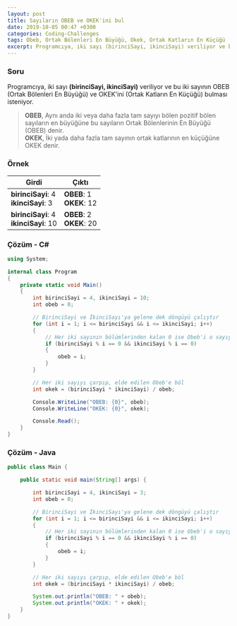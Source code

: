 ```yaml
---
layout: post
title: Sayıların OBEB ve OKEK'ini bul
date: 2019-10-05 00:47 +0300
categories: Coding-Challenges
tags: Obeb, Ortak Bölenleri En Büyüğü, Okek, Ortak Katların En Küçüğü
excerpt: Programcıya, iki sayı (birinciSayi, ikinciSayi) veriliyor ve bu iki sayının OBEB (Ortak Bölenleri En Büyüğü) ve OKEK'ini (Ortak Katların En Küçüğü) bulması isteniyor.
---
```

### Soru
Programcıya, iki sayı **(birinciSayi, ikinciSayi)** veriliyor ve bu iki sayının OBEB (Ortak Bölenleri En Büyüğü) ve OKEK'ini (Ortak Katların En Küçüğü) bulması isteniyor.

>**OBEB**, Aynı anda iki veya daha fazla tam sayıyı bölen pozitif bölen sayıların en büyüğüne bu sayıların Ortak Bölenlerinin En Büyüğü (OBEB) denir.<br>
>**OKEK**, İki yada daha fazla tam sayının ortak katlarının en küçüğüne OKEK denir.

### Örnek

| Girdi                                    | Çıktı                       |
|------------------------------------------|-----------------------------|
| **birinciSayi**: 4<br>**ikinciSayi**: 3  | **OBEB**: 1<br>**OKEK**: 12 |
| **birinciSayi**: 4<br>**ikinciSayi**: 10 | **OBEB**: 2<br>**OKEK**: 20 |


### Çözüm - C#
```csharp
using System;

internal class Program
{
    private static void Main()
    {
        int birinciSayi = 4, ikinciSayi = 10;
        int obeb = 0;

        // BirinciSayi ve İkinciSayı'ya gelene dek döngüyü çalıştır
        for (int i = 1; i <= birinciSayi && i <= ikinciSayi; i++)
        {
            // Her iki sayının bölümlerinden kalan 0 ise Obeb'i o sayıya eşitle
            if (birinciSayi % i == 0 && ikinciSayi % i == 0)
            {
                obeb = i;
            }
        }

        // Her iki sayıyı çarpıp, elde edilen Obeb'e böl
        int okek = (birinciSayi * ikinciSayi) / obeb;

        Console.WriteLine("OBEB: {0}", obeb);
        Console.WriteLine("OKEK: {0}", okek);

        Console.Read();
    }
}
```

### Çözüm - Java
```java
public class Main {

    public static void main(String[] args) {

        int birinciSayi = 4, ikinciSayi = 3;
        int obeb = 0;

        // BirinciSayi ve İkinciSayı'ya gelene dek döngüyü çalıştır
        for (int i = 1; i <= birinciSayi && i <= ikinciSayi; i++)
        {
            // Her iki sayının bölümlerinden kalan 0 ise Obeb'i o sayıya eşitle
            if (birinciSayi % i == 0 && ikinciSayi % i == 0)
            {
                obeb = i;
            }
        }

        // Her iki sayıyı çarpıp, elde edilen Obeb'e böl
        int okek = (birinciSayi * ikinciSayi) / obeb;

        System.out.println("OBEB: " + obeb);
        System.out.println("OKEK: " + okek);
    }
}
```